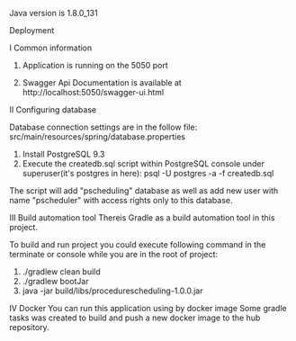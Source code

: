 Java version is 1.8.0_131

Deployment

I Common information

1. Application is running on the 5050 port

2. Swagger Api Documentation is available at http://localhost:5050/swagger-ui.html

II Configuring database

Database connection settings are in the follow file:
src/main/resources/spring/database.properties

1. Install PostgreSQL 9.3
2. Execute the createdb.sql script within PostgreSQL 
console under superuser(it's postgres in here): 
psql -U postgres -a -f createdb.sql

The script will add "pscheduling" database as well as 
add new user with name "pscheduler" with access rights only to this database. 

III Build automation tool
Thereis Gradle as a build automation tool in this project.

To build and run project you could execute following
command in the terminate or console while you are in 
the root of project:
1. ./gradlew clean build
2. ./gradlew bootJar
2. java -jar build/libs/procedurescheduling-1.0.0.jar

IV Docker
You can run this application using by docker image
Some gradle tasks was created to build and push a new docker image 
to the hub repository.